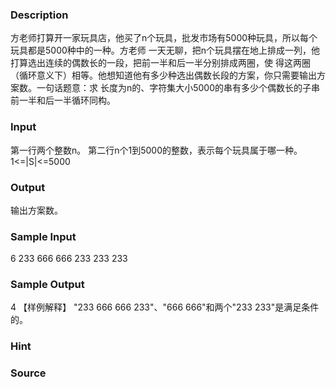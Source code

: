 
### Description

方老师打算开一家玩具店，他买了n个玩具，批发市场有5000种玩具，所以每个玩具都是5000种中的一种。方老师
一天无聊，把n个玩具摆在地上排成一列，他打算选出连续的偶数长的一段，把前一半和后一半分别排成两圈，使
得这两圈（循环意义下）相等。他想知道他有多少种选出偶数长段的方案，你只需要输出方案数。一句话题意：求
长度为n的、字符集大小5000的串有多少个偶数长的子串前一半和后一半循环同构。


### Input

第一行两个整数n。
第二行n个1到5000的整数，表示每个玩具属于哪一种。
1<=|S|<=5000


### Output

输出方案数。


### Sample Input
6
233 666 666 233 233 233
### Sample Output
4
【样例解释】
"233 666 666 233"、"666 666"和两个"233 233"是满足条件的。
### Hint

### Source
